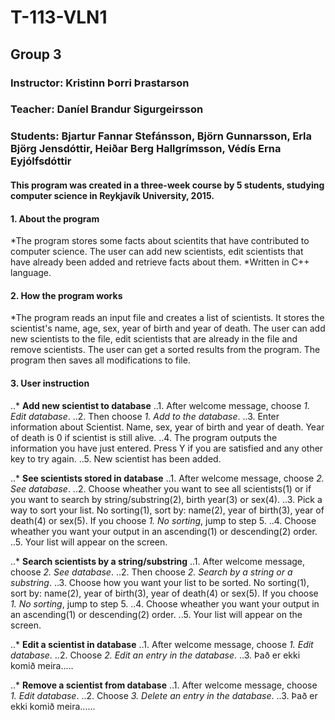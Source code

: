 # T-113-VLN1
## Group 3
### Instructor: Kristinn Þorri Þrastarson 
### Teacher: Daníel Brandur Sigurgeirsson
### Students: Bjartur Fannar Stefánsson, Björn Gunnarsson, Erla Björg Jensdóttir, Heiðar Berg Hallgrímsson, Védís Erna Eyjólfsdóttir
#### This program was created in a three-week course by 5 students, studying computer science in Reykjavík University, 2015.

#### 1. About the program
*The program stores some facts about scientits that have contributed to computer science. The user can add new scientists, edit scientists that have already been added and retrieve facts about them.
*Written in C++ language.

#### 2. How the program works
*The program reads an input file and creates a list of scientists. It stores the scientist's name, age, sex, year of birth and year of death. The user can add new scientists to the file, edit scientists that are already in the file and remove scientists. The user can get a sorted results from the program. The program then saves all modifications to file.

#### 3. User instruction
..* **Add new scientist to database**
..1. After welcome message, choose *1. Edit database*.
..2. Then choose *1. Add to the database*.
..3. Enter information about Scientist. Name, sex, year of birth and year of death. Year of death is 0 if scientist is still alive.
..4. The program outputs the information you have just entered. Press Y if you are satisfied and any other key to try again.
..5. New scientist has been added.

..* **See scientists stored in database**
..1. After welcome message, choose *2. See database*.
..2. Choose wheather you want to see all scientists(1) or if you want to search by string/substring(2), birth year(3) or sex(4).
..3. Pick a way to sort your list. No sorting(1), sort by: name(2), year of birth(3), year of death(4) or sex(5). If you choose *1. No sorting*, jump to step 5.
..4. Choose wheather you want your output in an ascending(1) or descending(2) order.
..5. Your list will appear on the screen.

..* **Search scientists by a string/substring**
..1. After welcome message, choose *2. See database*.
..2. Then choose *2. Search by a string or a substring*.
..3. Choose how you want your list to be sorted. No sorting(1), sort by: name(2), year of birth(3), year of death(4) or sex(5). If you choose *1. No sorting*, jump to step 5.
..4. Choose wheather you want your output in an ascending(1) or descending(2) order.
..5. Your list will appear on the screen.

..* **Edit a scientist in database**
..1. After welcome message, choose *1. Edit database*.
..2. Choose *2. Edit an entry in the database*.
..3. Það er ekki komið meira.....

..* **Remove a scientist from database**
..1. After welcome message, choose *1. Edit database*.
..2. Choose *3. Delete an entry in the database*.
..3. Það er ekki komið meira......

